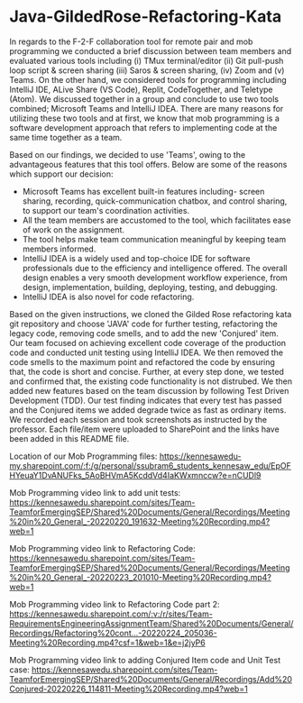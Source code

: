 # Java-GildedRose-Refactoring-Kata

In regards to the F-2-F collaboration tool for remote pair and mob programming we conducted a brief discussion between team members and evaluated various tools including (i) TMux terminal/editor (ii) Git pull-push loop script & screen sharing (iii) Saros & screen sharing, (iv) Zoom and (v) Teams. On the other hand, we considered tools for programming including IntelliJ IDE, ALive Share (VS Code), Replit, CodeTogether, and Teletype (Atom). We discussed together in a group and conclude to use two tools combined; Microsoft Teams and IntelliJ IDEA. There are many reasons for utilizing these two tools and at first, we know that mob programming is a software development approach that refers to implementing code at the same time together as a team. 

Based on our findings, we decided to use 'Teams', owing to the advantageous features that this tool offers. Below are some of the reasons which support our decision:
- Microsoft Teams has excellent built-in features including- screen sharing, recording, quick-communication chatbox, and control sharing, to support our team's coordination activities.
- All the team members are accustomed to the tool, which facilitates ease of work on the assignment.
- The tool helps make team communication meaningful by keeping team members informed.
- IntelliJ IDEA is a widely used and top-choice IDE for software professionals due to the efficiency and intelligence offered. The overall design enables a very smooth development workflow experience, from design, implementation, building, deploying, testing, and debugging.
- IntelliJ IDEA is also novel for code refactoring.

Based on the given instructions, we cloned the Gilded Rose refactoring kata git repository and choose 'JAVA' code for further testing, refactoring the legacy code, removing code smells, and to add the new 'Conjured' item. Our team focused on achieving excellent code coverage of the production code and conducted unit testing using IntelliJ IDEA. We then removed the code smells to the maximum point and refactored the code by ensuring that, the code is short and concise. Further, at every step done, we tested and confirmed that, the existing code functionality is not distrubed. We then added new features based on the team discussion by following Test Driven Development (TDD). Our test finding indicates that every test has passed and the Conjured items we added degrade twice as fast as ordinary items. We recorded each session and took screenshots as instructed by the professor. Each file/item were uploaded to SharePoint and the links have been added in this README file.


Location of our Mob Programming files:
https://kennesawedu-my.sharepoint.com/:f:/g/personal/ssubram6_students_kennesaw_edu/EpOFHYeuaY1DvANUFks_5AoBHVmA5KcddVd4IaKWxmnccw?e=nCUDl9

Mob Programming video link to add unit tests: 
https://kennesawedu.sharepoint.com/sites/Team-TeamforEmergingSEP/Shared%20Documents/General/Recordings/Meeting%20in%20_General_-20220220_191632-Meeting%20Recording.mp4?web=1

Mob Programming video link to Refactoring Code:
https://kennesawedu.sharepoint.com/sites/Team-TeamforEmergingSEP/Shared%20Documents/General/Recordings/Meeting%20in%20_General_-20220223_201010-Meeting%20Recording.mp4?web=1

Mob Programming video link to Refactoring Code part 2:
https://kennesawedu.sharepoint.com/:v:/r/sites/Team-RequirementsEngineeringAssignmentTeam/Shared%20Documents/General/Recordings/Refactoring%20cont...-20220224_205036-Meeting%20Recording.mp4?csf=1&web=1&e=j2jyP6

Mob Programming video link to adding Conjured Item code and Unit Test case:
https://kennesawedu.sharepoint.com/sites/Team-TeamforEmergingSEP/Shared%20Documents/General/Recordings/Add%20Conjured-20220226_114811-Meeting%20Recording.mp4?web=1
